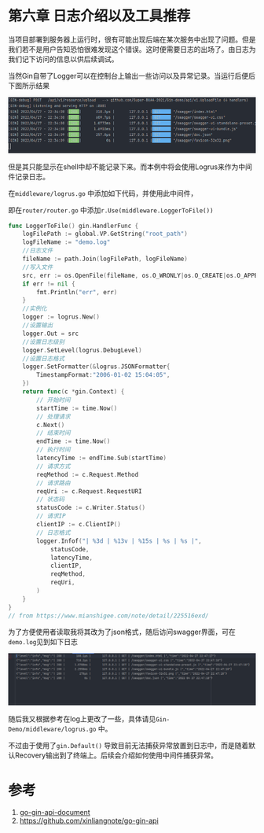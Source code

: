# 第六章 日志介绍以及工具推荐



当项目部署到服务器上运行时，很有可能出现后端在某次服务中出现了问题。但是我们若不是用户告知恐怕很难发现这个错误。这时便需要日志的出场了。由日志为我们记下访问的信息以供后续调试。



当然Gin自带了Logger可以在控制台上输出一些访问以及异常记录。当运行后便后下图所示结果

![image-20220427224115121](img/p6-middleware-log-and-logrus/image-20220427224115121.png)



但是其只能显示在shell中却不能记录下来。而本例中将会使用Logrus来作为中间件记录日志。

在`middleware/logrus.go` 中添加如下代码，并使用此中间件，

即在`router/router.go` 中添加`r.Use(middleware.LoggerToFile())`  

```go
func LoggerToFile() gin.HandlerFunc {
	logFilePath := global.VP.GetString("root_path")
	logFileName := "demo.log"
	//日志文件
	fileName := path.Join(logFilePath, logFileName)
	//写入文件
	src, err := os.OpenFile(fileName, os.O_WRONLY|os.O_CREATE|os.O_APPEND|os.O_SYNC, 0666)
	if err != nil {
		fmt.Println("err", err)
	}
	//实例化
	logger := logrus.New()
	//设置输出
	logger.Out = src
	//设置日志级别
	logger.SetLevel(logrus.DebugLevel)
	//设置日志格式
   	logger.SetFormatter(&logrus.JSONFormatter{    
        TimestampFormat:"2006-01-02 15:04:05",    
    })
	return func(c *gin.Context) {
		// 开始时间
		startTime := time.Now()
		// 处理请求
		c.Next()
		// 结束时间
		endTime := time.Now()
		// 执行时间
		latencyTime := endTime.Sub(startTime)
		// 请求方式
		reqMethod := c.Request.Method
		// 请求路由
		reqUri := c.Request.RequestURI
		// 状态码
		statusCode := c.Writer.Status()
		// 请求IP
		clientIP := c.ClientIP()
		// 日志格式
		logger.Infof("| %3d | %13v | %15s | %s | %s |",
			statusCode,
			latencyTime,
			clientIP,
			reqMethod,
			reqUri,
		)
	}
}
// from https://www.mianshigee.com/note/detail/225516exd/
```

为了方便使用者读取我将其改为了json格式，随后访问swagger界面，可在`demo.log`见到如下日志

![image-20220427224737213](img/p6-middleware-log-and-logrus/image-20220427224737213.png)

随后我又根据参考在log上更改了一些，具体请见`Gin-Demo/middleware/logrus.go` 中。

不过由于使用了`gin.Default()` 导致目前无法捕获异常放置到日志中，而是随着默认Recovery输出到了终端上。后续会介绍如何使用中间件捕获异常。





# 参考

1. [go-gin-api-document](https://github.com/xinliangnote/Go/blob/master/03-go-gin-api%20%5B%E6%96%87%E6%A1%A3%5D/03-%5Bgo-gin-api%5D%20%E8%B7%AF%E7%94%B1%E4%B8%AD%E9%97%B4%E4%BB%B6%20-%20%E6%97%A5%E5%BF%97%E8%AE%B0%E5%BD%95.md)
2. https://github.com/xinliangnote/go-gin-api
